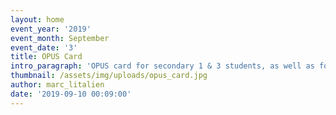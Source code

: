 ```yaml
---
layout: home
event_year: '2019'
event_month: September
event_date: '3'
title: OPUS Card
intro_paragraph: 'OPUS card for secondary 1 & 3 students, as well as for the new students'
thumbnail: /assets/img/uploads/opus_card.jpg
author: marc_litalien
date: '2019-09-10 00:09:00'
---
```


